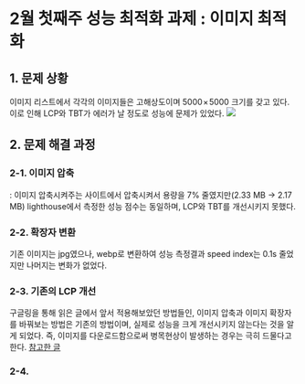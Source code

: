 # 2월 첫째주 성능 최적화 과제 : 이미지 최적화

## 1. 문제 상황

이미지 리스트에서 각각의 이미지들은 고해상도이며 5000 × 5000 크기를 갖고 있다.
이로 인해 LCP와 TBT가 에러가 날 정도로 성능에 문제가 있었다.
![](https://velog.velcdn.com/images/oaksusu/post/5469a1ed-a627-44f8-806f-d2e175cf2e42/image.png)

## 2. 문제 해결 과정

### 2-1. 이미지 압축

: 이미지 압축시켜주는 사이트에서 압축시켜서 용량을 7% 줄였지만(2.33 MB -> 2.17 MB)
lighthouse에서 측정한 성능 점수는 동일하며, LCP와 TBT를 개선시키지 못했다.

### 2-2. 확장자 변환

기존 이미지는 jpg였으나, webp로 변환하여 성능 측정결과 speed index는 0.1s 줄었지만 나머지는 변화가 없었다.

### 2-3. 기존의 LCP 개선

구글링을 통해 읽은 글에서 앞서 적용해보았던 방법들인, 이미지 압축과 이미지 확장자를 바꿔보는 방법은 기존의 방법이며, 실제로 성능을 크게 개선시키지 않는다는 것을 알게 되었다. 즉, 이미지를 다운로드함으로써 병목현상이 발생하는 경우는 극히 드물다고 한다. [참고한 글](https://web.dev/blog/common-misconceptions-lcp?hl=ko)

### 2-4.
